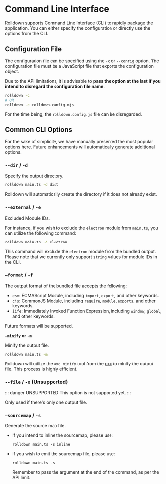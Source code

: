 # Command Line Interface

Rolldown supports Command Line Interface (CLI) to rapidly package the application. You can either specify the configuration or directly use the options from the CLI.

## Configuration File

The configuration file can be specified using the `-c` or `--config` option. The configuration file must be a JavaScript file that exports the configuration object.

Due to the API limitations, it is advisable to **pass the option at the last if you intend to disregard the configuration file name**.

```sh
rolldown -c
# OR
rolldown -c rolldown.config.mjs
```

For the time being, the `rolldown.config.js` file can be disregarded.

## Common CLI Options

For the sake of simplicity, we have manually presented the most popular options here. Future enhancements will automatically generate additional options.

### `--dir` / `-d`

Specify the output directory.

```sh
rolldown main.ts -d dist
```

Rolldown will automatically create the directory if it does not already exist.

### `--external` / `-e`

Excluded Module IDs.

For instance, if you wish to exclude the `electron` module from `main.ts`, you can utilize the following command:

```sh
rolldown main.ts -e electron
```

This command will exclude the `electron` module from the bundled output. Please note that we currently only support `string` values for module IDs in the CLI.

### `—format` / `-f`

The output format of the bundled file accepts the following:

- `esm`: ECMAScript Module, including `import`, `export`, and other keywords.
- `cjs`: CommonJS Module, including `require`, `module.exports`, and other keywords.
- `iife`: Immediately Invoked Function Expression, including `window`, `global`, and other keywords.

Future formats will be supported.

**`—minify` or `-m`**

Minify the output file.

```sh
rolldown main.ts -m
```

Rolldown will utilize the `oxc_minify` tool from the [oxc](https://oxc.rs/docs/contribute/minifier.html) to minify the output file. This process is highly efficient.

### `--file` / `-o` (Unsupported)

::: danger UNSUPPORTED
This option is not supported yet.
:::

Only used if there's only one output file.

### `—sourcemap` / `-s`

Generate the source map file.

- If you intend to inline the sourcemap, please use:
  ```shell
  rolldown main.ts -s inline
  ```
- If you wish to emit the sourcemap file, please use:
  ```shell
  rolldown main.ts -s
  ```
  Remember to pass the argument at the end of the command, as per the API limit.
